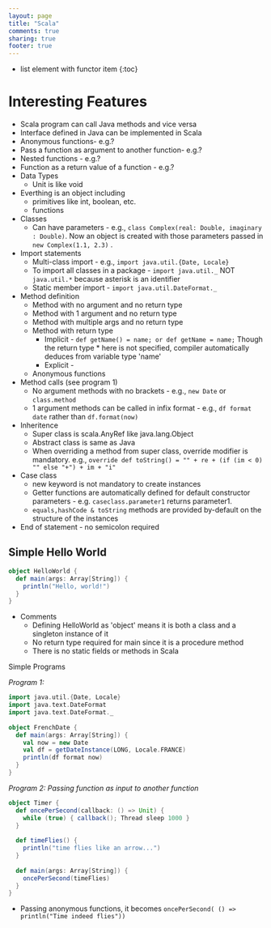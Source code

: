 ```yaml
---
layout: page
title: "Scala"
comments: true
sharing: true
footer: true
---
```


* list element with functor item
{:toc}

# Interesting Features

* Scala program can call Java methods and vice versa
* Interface defined in Java can be implemented in Scala
* Anonymous functions- e.g.?
* Pass a function as argument to another function- e.g.?
* Nested functions - e.g.?
* Function as a return value of a function - e.g.?
* Data Types
  * Unit is like void
* Everthing is an object including
  * primitives like int, boolean, etc.
  * functions
* Classes
  * Can have parameters - e.g., `class Complex(real: Double, imaginary : Double)`. Now an object is created with those parameters passed in `new Complex(1.1, 2.3)` .
* Import statements
  * Multi-class import - e.g., `import java.util.{Date, Locale}`
  * To import all classes in a package - `import java.util._`  NOT `java.util.*` because asterisk is an identifier
  * Static member import - `import java.util.DateFormat._`
* Method definition
  * Method with no argument and no return type
  * Method with 1 argument and no return type
  * Method with multiple args and no return type
  * Method with return type
    * Implicit - `def getName() = name; or def getName = name;` Though the return  type * here is not specified, compiler automatically deduces from variable type  'name'
    * Explicit -
  * Anonymous functions
* Method calls (see program 1)
  * No argument methods with no brackets - e.g., `new Date` or `class.method`
  * 1 argument methods can be called in infix format - e.g., `df format date` rather than `df.format(now)`
* Inheritence
  * Super class is scala.AnyRef like java.lang.Object
  * Abstract class is same as Java
  * When overriding a method from super class, override modifier is mandatory. e.g.,  `override def toString() = "" + re + (if (im < 0) "" else "+") + im + "i"`
* Case class
  * new keyword is not mandatory to create instances
  * Getter functions are automatically defined for default constructor parameters - e.g. `caseclass.parameter1` returns parameter1.
  * `equals,hashCode & toString` methods are provided by-default on the structure of the instances
* End of statement - no semicolon required


## Simple Hello World

``` scala
object HelloWorld {
  def main(args: Array[String]) {
    println("Hello, world!")
  }
}
```
 
* Comments
  * Defining HelloWorld as 'object' means it is both a class and a singleton   instance of it
  * No return type required for main since it is a procedure method
  * There is no static fields or methods in Scala
 
Simple Programs

*Program 1:*

``` scala
import java.util.{Date, Locale}
import java.text.DateFormat
import java.text.DateFormat._
 
object FrenchDate {
  def main(args: Array[String]) {
    val now = new Date
    val df = getDateInstance(LONG, Locale.FRANCE)
    println(df format now)
  }
}
```

*Program 2: Passing function as input to another function*

``` scala
object Timer {
  def oncePerSecond(callback: () => Unit) {
    while (true) { callback(); Thread sleep 1000 }
  }
 
  def timeFlies() {
    println("time flies like an arrow...")
  }
 
  def main(args: Array[String]) {
    oncePerSecond(timeFlies)
  }
}
```

* Passing anonymous functions, it becomes `oncePerSecond( () => println("Time indeed flies"))`